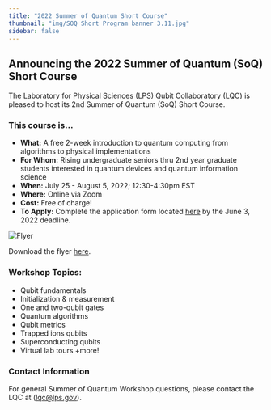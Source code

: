 ```yaml
---
title: "2022 Summer of Quantum Short Course"
thumbnail: "img/SOQ Short Program banner 3.11.jpg"
sidebar: false
---
```


## Announcing the 2022 Summer of Quantum (SoQ) Short Course ##

The Laboratory for Physical Sciences (LPS) Qubit Collaboratory (LQC) is pleased to host its 2nd Summer of Quantum (SoQ) Short Course.

### This course is... ###

- **What:**  A free 2-week introduction to quantum computing from algorithms to physical implementations
- **For Whom:**  Rising undergraduate seniors thru 2nd year graduate students interested in quantum devices and quantum information science
- **When:**  July 25 - August 5, 2022; 12:30-4:30pm EST
- **Where:**  Online via Zoom
- **Cost:**  Free of charge!
- **To Apply:** Complete the application form located [here](https://forms.gle/4CShfHZScFMV5Rg28) by the June 3, 2022 deadline.

![Flyer](/events/Flyer.png)

Download the flyer [here](/events/Flyer.pdf).

### Workshop Topics: ###

- Qubit fundamentals
- Initialization & measurement
- One and two-qubit gates
- Quantum algorithms
- Qubit metrics
- Trapped ions qubits
- Superconducting qubits
- Virtual lab tours +more!

### Contact Information ###

For general Summer of Quantum Workshop questions, please contact the LQC at (lqc@lps.gov).
